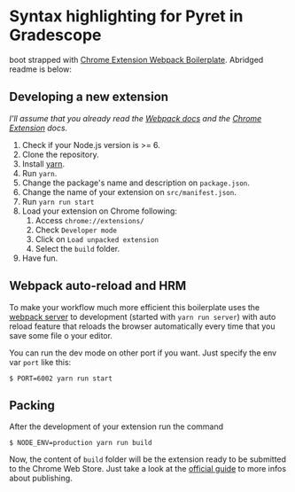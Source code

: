 # Syntax highlighting for Pyret in Gradescope

boot strapped with [Chrome Extension Webpack Boilerplate](https://github.com/samuelsimoes/chrome-extension-webpack-boilerplate). Abridged readme is below:

## Developing a new extension

_I'll assume that you already read the [Webpack docs](https://webpack.js.org) and the [Chrome Extension](https://developer.chrome.com/extensions/getstarted) docs._

1. Check if your Node.js version is >= 6.
2. Clone the repository.
3. Install [yarn](https://yarnpkg.com/lang/en/docs/install/).
4. Run `yarn`.
5. Change the package's name and description on `package.json`.
6. Change the name of your extension on `src/manifest.json`.
7. Run `yarn run start`
8. Load your extension on Chrome following:
   1. Access `chrome://extensions/`
   2. Check `Developer mode`
   3. Click on `Load unpacked extension`
   4. Select the `build` folder.
9. Have fun.

## Webpack auto-reload and HRM

To make your workflow much more efficient this boilerplate uses the [webpack server](https://webpack.github.io/docs/webpack-dev-server.html) to development (started with `yarn run server`) with auto reload feature that reloads the browser automatically every time that you save some file o your editor.

You can run the dev mode on other port if you want. Just specify the env var `port` like this:

```
$ PORT=6002 yarn run start
```

## Packing

After the development of your extension run the command

```
$ NODE_ENV=production yarn run build
```

Now, the content of `build` folder will be the extension ready to be submitted to the Chrome Web Store. Just take a look at the [official guide](https://developer.chrome.com/webstore/publish) to more infos about publishing.
